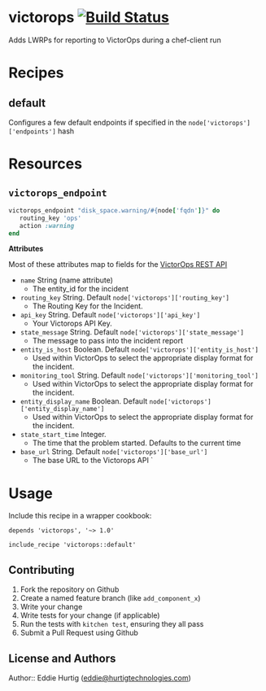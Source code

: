 # victorops [![Build Status](https://travis-ci.org/edhurtig/chef-victorops.svg)](https://travis-ci.org/edhurtig/chef-victorops)

Adds LWRPs for reporting to VictorOps during a chef-client run

# Recipes

## default

Configures a few default endpoints if specified in the `node['victorops']['endpoints']` hash

# Resources

## `victorops_endpoint`

```ruby
victorops_endpoint "disk_space.warning/#{node['fqdn']}" do
   routing_key 'ops'
   action :warning
end
```

**Attributes**

Most of these attributes map to fields for the [VictorOps REST API](http://victorops.force.com/knowledgebase/articles/Integration/Alert-Ingestion-API-Documentation/)

* `name` String (name attribute)
  * The entity_id for the incident    
* `routing_key` String. Default `node['victorops']['routing_key']`
  * The Routing Key for the Incident. 
* `api_key` String.  Default `node['victorops']['api_key']`
  * Your Victorops API Key.  
* `state_message` String.  Default `node['victorops']['state_message']`
  * The message to pass into the incident report 
* `entity_is_host` Boolean.  Default `node['victorops']['entity_is_host']`
  * Used within VictorOps to select the appropriate display format for the incident.
* `monitoring_tool` String.  Default `node['victorops']['monitoring_tool']`
  * Used within VictorOps to select the appropriate display format for the incident.
* `entity_display_name` Boolean.  Default `node['victorops']['entity_display_name']`
  * Used within VictorOps to select the appropriate display format for the incident.
* `state_start_time` Integer. 
  * The time that the problem started.  Defaults to the current time
* `base_url` String.  Default `node['victorops']['base_url']`
  * The base URL to the Victorops API
`
# Usage

Include this recipe in a wrapper cookbook:

```
depends 'victorops', '~> 1.0'
```

```
include_recipe 'victorops::default'
```

## Contributing

1. Fork the repository on Github
2. Create a named feature branch (like `add_component_x`)
3. Write your change
4. Write tests for your change (if applicable)
5. Run the tests with `kitchen test`, ensuring they all pass
6. Submit a Pull Request using Github

## License and Authors

Author:: Eddie Hurtig (eddie@hurtigtechnologies.com)
